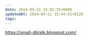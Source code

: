 ```yaml
---
date: 2024-04-21 15:02:55+0000
updatedAt: 2024-04-21 15:44:52+8120
tags: 
---
```

https://small-dbtalk.blogspot.com/